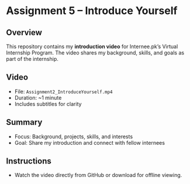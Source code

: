 # Assignment 5 – Introduce Yourself

## Overview
This repository contains my **introduction video** for Internee.pk’s Virtual Internship Program. 
The video shares my background, skills, and goals as part of the internship.

## Video
- File: `Assignment2_IntroduceYourself.mp4`
- Duration: ~1 minute
- Includes subtitles for clarity

## Summary
- Focus: Background, projects, skills, and interests
- Goal: Share my introduction and connect with fellow internees

## Instructions
- Watch the video directly from GitHub or download for offline viewing.


